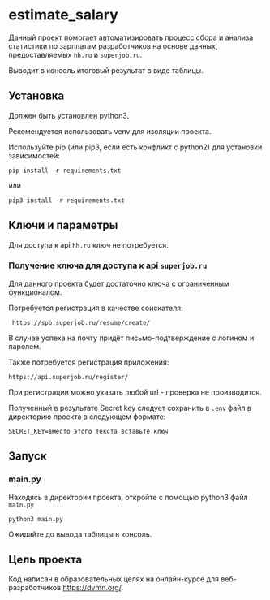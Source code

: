 # estimate_salary

Данный проект помогает автоматизировать процесс сбора и анализа статистики по зарплатам разработчиков на основе данных, предоставляемых `hh.ru` и `superjob.ru`.

Выводит в консоль итоговый результат в виде таблицы.


## Установка

Должен быть установлен python3.

Рекомендуется использовать venv для изоляции проекта.

Используйте pip (или pip3, если есть конфликт с python2) для установки зависимостей:

```
pip install -r requirements.txt
```

или

```
pip3 install -r requirements.txt
```


## Ключи и параметры

Для доступа к api `hh.ru` ключ не потребуется.

### Получение ключа для доступа к api `superjob.ru`

Для данного проекта будет достаточно ключа с ограниченным функционалом.

Потребуется регистрация в качестве соискателя:

```
 https://spb.superjob.ru/resume/create/
```
В случае успеха на почту придёт письмо-подтверждение с логином и паролем.

Также потребуется регистрация приложения:

```
https://api.superjob.ru/register/
```
При регистрации можно указать любой url - проверка не производится.

Полученный в результате Secret key следует сохранить в `.env` файл в директорию проекта в следующем формате:

```
SECRET_KEY=вместо этого текста вставьте ключ
```

## Запуск


### main.py

Находясь в директории проекта, откройте с помощью python3 файл `main.py`

```
python3 main.py
```
Ожидайте до вывода таблицы в консоль.


## Цель проекта

Код написан в образовательных целях на онлайн-курсе для веб-разработчиков https://dvmn.org/.